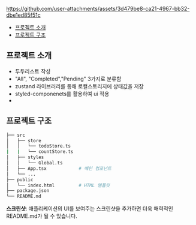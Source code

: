 


https://github.com/user-attachments/assets/3d479be8-ca21-4967-bb32-dbe1ed85f51c


- [프로젝트 소개](#프로젝트-소개)
- [프로젝트 구조](#프로젝트-구조)



## 프로젝트 소개

- 투두리스트 작성
- "All", "Completed","Pending" 3가지로 분류함
- zustand 라이브러리를 통해 로컬스토리지에 상태값을 저장
- styled-componenets를 활용하여 ui 적용
- 


## 프로젝트 구조

```bash
├── src
│   ├── store
│   │   └── todoStore.ts   
|   |   └── countStore.ts
│   ├── styles
│   │   └── Global.ts 
│   ├── App.tsx            # 메인 컴포넌트
│   └── ...
├── public
│   └── index.html         # HTML 템플릿
├── package.json           
└── README.md             
```

 **스크린샷**: 애플리케이션의 UI를 보여주는 스크린샷을 추가하면 더욱 매력적인 README.md가 될 수 있습니다.



